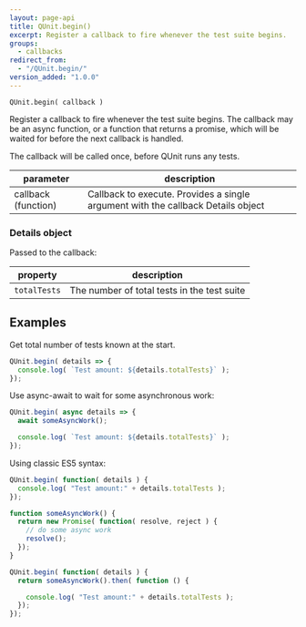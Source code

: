 ```yaml
---
layout: page-api
title: QUnit.begin()
excerpt: Register a callback to fire whenever the test suite begins.
groups:
  - callbacks
redirect_from:
  - "/QUnit.begin/"
version_added: "1.0.0"
---
```


`QUnit.begin( callback )`

Register a callback to fire whenever the test suite begins. The callback may be an async function, or a function that returns a promise, which will be waited for before the next callback is handled.

The callback will be called once, before QUnit runs any tests.

| parameter | description |
|-----------|-------------|
| callback (function) | Callback to execute. Provides a single argument with the callback Details object |

### Details object

Passed to the callback:

| property | description |
|-----------|-------------|
| `totalTests` | The number of total tests in the test suite |

## Examples

Get total number of tests known at the start.

```js
QUnit.begin( details => {
  console.log( `Test amount: ${details.totalTests}` );
});
```

Use async-await to wait for some asynchronous work:

```js
QUnit.begin( async details => {
  await someAsyncWork();

  console.log( `Test amount: ${details.totalTests}` );
});
```

Using classic ES5 syntax:

```js
QUnit.begin( function( details ) {
  console.log( "Test amount:" + details.totalTests );
});
```

```js
function someAsyncWork() {
  return new Promise( function( resolve, reject ) {
    // do some async work
    resolve();
  });
}

QUnit.begin( function( details ) {
  return someAsyncWork().then( function () {

    console.log( "Test amount:" + details.totalTests );
  });
});
```
